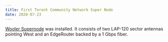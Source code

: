 ```yaml
---
title: First Toront Community Network Super Node
date: 2020-07-23
---
```

[Wooler Supernode](https://github.com/tomeshnet/toronto-community-network/issues/29#issuecomment-663516622) was installed. It consists of two LAP-120 sector antennas pointing West and an EdgeRouter backed by a 1 Gbps fiber.
